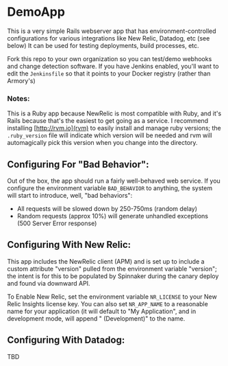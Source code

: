 # DemoApp

This is a very simple Rails webserver app that has environment-controlled
configurations for various integrations like New Relic, Datadog, etc (see
below)  It can be used for testing deployments, build processes, etc.

Fork this repo to your own organization so you can test/demo webhooks and
change detection software.  If you have Jenkins enabled, you'll want to edit
the `Jenkinsfile` so that it points to your Docker registry (rather than
Armory's)

### Notes:

This is a Ruby app because NewRelic is most compatible with Ruby, and it's
Rails because that's the easiest to get going as a service.  I recommend
installing [http://rvm.io](rvm) to easily install and manage ruby versions;
the `.ruby_version` file will indicate which version will be needed and rvm
will automagically pick this version when you change into the directory.

## Configuring For "Bad Behavior":

Out of the box, the app should run a fairly well-behaved web service.
If you configure the environment variable `BAD_BEHAVIOR` to anything, the
system will start to introduce, well, "bad behaviors":

  * All requests will be slowed down by 250-750ms (random delay)
  * Random requests (approx 10%) will generate unhandled exceptions (500 Server Error response)

## Configuring With New Relic:

This app includes the NewRelic client (APM) and is set up to include a custom
attribute "version" pulled from the environment variable "version"; the intent
is for this to be populated by Spinnaker during the canary deploy and found
via downward API.

To Enable New Relic, set the environment variable `NR_LICENSE` to your New
Relic Insights license key.  You can also set `NR_APP_NAME` to a reasonable
name for your application (it will default to "My Application", and in
development mode, will append " (Development)" to the name.

## Configuring With Datadog:

TBD



